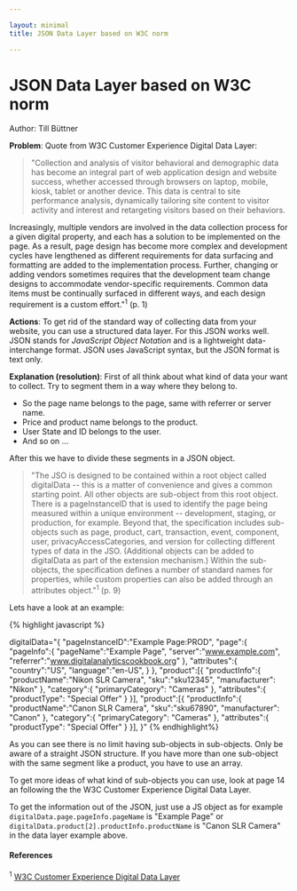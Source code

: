 ```yaml
---

layout: minimal
title: JSON Data Layer based on W3C norm

---
```

# JSON Data Layer based on W3C norm
Author: Till Büttner

__Problem__: Quote from W3C Customer Experience Digital Data Layer:

>"Collection and analysis of visitor behavioral and demographic data has become an integral part of web application design and website success, whether accessed through browsers on laptop, mobile, kiosk, tablet or another device. This data is central to site performance analysis, dynamically tailoring site content to visitor activity and interest and retargeting visitors based on their behaviors.

Increasingly, multiple vendors are involved in the data collection process for a given digital property, and each has a solution to be implemented on the page. As a result, page design has
become more complex and development cycles have lengthened as different requirements for data surfacing and formatting are added to the implementation process. Further, changing or
adding vendors sometimes requires that the development team change designs to accommodate vendor-specific requirements. Common data items must be continually surfaced in different ways, and each design requirement is a custom effort."<sup>1</sup> (p. 1)

__Actions__: To get rid of the standard way of collecting data from your website, you can use a structured data layer. For this JSON works well. JSON stands for _JavaScript Object Notation_
and is a lightweight data-interchange format. JSON uses JavaScript syntax, but the JSON format is text only.

__Explanation (resolution)__: First of all think about what kind of data your want to collect. Try to segment them in a way where they belong to.

* So the page name belongs to the page, same with referrer or server name.
* Price and product name belongs to the product.
* User State and ID belongs to the user.
* And so on ...

After this we have to divide these segments in a JSON object.

>"The JSO is designed to be contained within a root object called digitalData -- this is a matter of convenience and gives a common starting point. All other objects are sub-object from this root object. There is a pageInstanceID that is used to identify the page being measured within a unique environment -- development, staging, or production, for example. Beyond that, the specification includes sub-objects such as page, product, cart, transaction, event, component, user, privacyAccessCategories, and version for collecting different types of data in the JSO. (Additional objects can be added to digitalData as part of the extension mechanism.) Within the sub-objects, the specification defines a number of standard names for properties, while custom properties can also be added through an attributes object."<sup>1</sup> (p. 9)

Lets have a look at an example:

{% highlight javascript %}


digitalData="{
	"pageInstanceID":"Example Page:PROD",
	"page":{
		"pageInfo":{
			"pageName":"Example Page",
			"server":"www.example.com",
			"referrer":"www.digitalanalyticscookbook.org"
		},
		"attributes":{
			"country":"US",
			"language":"en-US",
		}
	},
	"product":[{
		"productInfo":{
			"productName":"Nikon SLR Camera",
			"sku":"sku12345",
			"manufacturer": "Nikon"
		},
		"category":{
			"primaryCategory": "Cameras"
		},
		"attributes":{
			"productType": "Special Offer"
		}
	}],
	"product":[{
		"productInfo":{
			"productName":"Canon SLR Camera",
			"sku":"sku67890",
			"manufacturer": "Canon"
		},
		"category":{
			"primaryCategory": "Cameras"
		},
		"attributes":{
			"productType": "Special Offer"
		}
	}],
}"
{% endhighlight%}

As you can see there is no limit having sub-objects in sub-objects. Only be aware of a straight JSON structure. If you have more than one sub-object with the same segment like a product, you have to use an array.

To get more ideas of what kind of sub-objects you can use, look at page 14 an following the the W3C Customer Experience Digital Data Layer.

To get the information out of the JSON, just use a JS object as for example `digitalData.page.pageInfo.pageName` is "Example Page" or `digitalData.product[2].productInfo.productName` is "Canon SLR Camera" in the data layer example above.

#### References
<sup>1</sup> [W3C Customer Experience Digital Data Layer](https://www.w3.org/2013/12/ceddl-201312.pdf)
